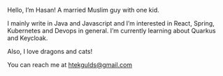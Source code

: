 Hello, I’m Hasan! A married Muslim guy with one kid.

I mainly write in Java and Javascript and I’m interested in React, Spring, Kubernetes and Devops in general. I’m currently learning about Quarkus and Keycloak.

Also, I love dragons and cats!

You can reach me at htekgulds@gmail.com
